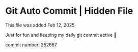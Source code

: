 # Git Auto Commit | Hidden File

This file was added Feb 12, 2025

Just for fun and keeping my daily git commit active 🤪

commit number: 252667
